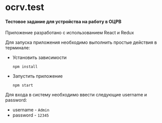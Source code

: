 # ocrv.test

#### Тестовое задание для устройства на работу в ОЦРВ
Приложение разработано с использованием React и Redux

Для запуска приложения необходимо выполнить простые действия в терминале:
+ Установить зависимости
    ~~~
    npm install
    ~~~
    
+ Запустить приложение
    ~~~
    npm start
    ~~~
    
Для входа в систему необходимо ввести следующие username и password:
    
+ username - `Admin`
+ password - `12345`